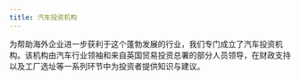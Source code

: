 ```yaml
---
title: 汽车投资机构
---
```


 为帮助海外企业进一步获利于这个蓬勃发展的行业，我们专门成立了汽车投资机构。该机构由汽车行业领袖和来自英国贸易投资总署的部分人员领导，在财政支持以及工厂选址等一系列环节中为投资者提供知识与建议。
